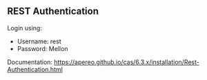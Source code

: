 ## REST Authentication

Login using:
- Username: rest
- Password: Mellon

Documentation: https://apereo.github.io/cas/6.3.x/installation/Rest-Authentication.html